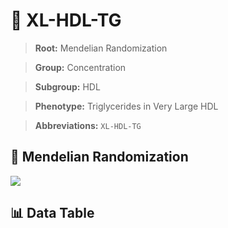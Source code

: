 # 🧪 XL-HDL-TG

> **Root:** Mendelian Randomization

> **Group:** Concentration  

> **Subgroup:** HDL

> **Phenotype:** Triglycerides in Very Large HDL  

> **Abbreviations:** `XL-HDL-TG`

## 🧬 Mendelian Randomization  

<img src="/MR/Figures/Inverse/XL-HDL-TG.png"/>


## 📊 Data Table


<CsvTableMRI src="/MR/Data/Inverse/XL-HDL-TG.csv"/>
